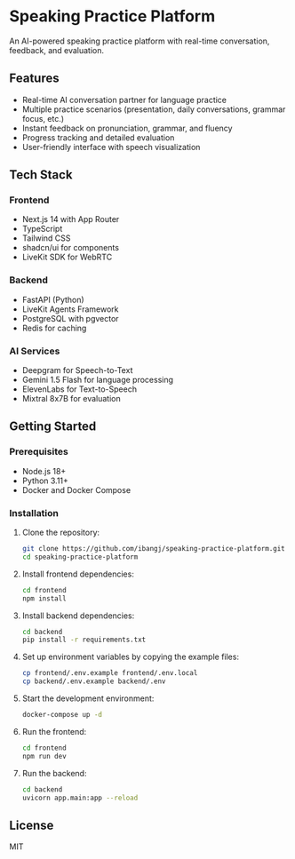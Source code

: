 # Speaking Practice Platform

An AI-powered speaking practice platform with real-time conversation, feedback, and evaluation.

## Features

- Real-time AI conversation partner for language practice
- Multiple practice scenarios (presentation, daily conversations, grammar focus, etc.)
- Instant feedback on pronunciation, grammar, and fluency
- Progress tracking and detailed evaluation
- User-friendly interface with speech visualization

## Tech Stack

### Frontend
- Next.js 14 with App Router
- TypeScript
- Tailwind CSS
- shadcn/ui for components
- LiveKit SDK for WebRTC

### Backend
- FastAPI (Python)
- LiveKit Agents Framework
- PostgreSQL with pgvector
- Redis for caching

### AI Services
- Deepgram for Speech-to-Text
- Gemini 1.5 Flash for language processing
- ElevenLabs for Text-to-Speech
- Mixtral 8x7B for evaluation

## Getting Started

### Prerequisites

- Node.js 18+
- Python 3.11+
- Docker and Docker Compose

### Installation

1. Clone the repository:
   ```bash
   git clone https://github.com/ibangj/speaking-practice-platform.git
   cd speaking-practice-platform
   ```

2. Install frontend dependencies:
   ```bash
   cd frontend
   npm install
   ```

3. Install backend dependencies:
   ```bash
   cd backend
   pip install -r requirements.txt
   ```

4. Set up environment variables by copying the example files:
   ```bash
   cp frontend/.env.example frontend/.env.local
   cp backend/.env.example backend/.env
   ```

5. Start the development environment:
   ```bash
   docker-compose up -d
   ```

6. Run the frontend:
   ```bash
   cd frontend
   npm run dev
   ```

7. Run the backend:
   ```bash
   cd backend
   uvicorn app.main:app --reload
   ```

## License

MIT 